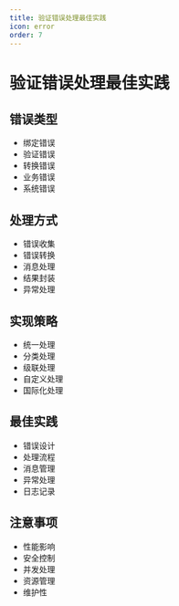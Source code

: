 ```yaml
---
title: 验证错误处理最佳实践
icon: error
order: 7
---
```


# 验证错误处理最佳实践

## 错误类型
- 绑定错误
- 验证错误
- 转换错误
- 业务错误
- 系统错误

## 处理方式
- 错误收集
- 错误转换
- 消息处理
- 结果封装
- 异常处理

## 实现策略
- 统一处理
- 分类处理
- 级联处理
- 自定义处理
- 国际化处理

## 最佳实践
- 错误设计
- 处理流程
- 消息管理
- 异常处理
- 日志记录

## 注意事项
- 性能影响
- 安全控制
- 并发处理
- 资源管理
- 维护性
